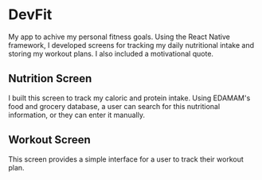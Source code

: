 # DevFit

My app to achive my personal fitness goals. Using the React Native framework, I developed screens for tracking my daily nutritional intake and storing my workout plans. I also included a motivational quote. 

## Nutrition Screen

I built this screen to track my caloric and protein intake. Using EDAMAM's food and grocery database, a user can search for this nutritional information, or they can enter it manually.

## Workout Screen

This screen provides a simple interface for a user to track their workout plan. 
